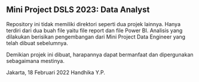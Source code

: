 ## Mini Project DSLS 2023: Data Analyst
  
Repository ini tidak memiliki direktori seperti dua projek lainnya. Hanya terdiri dari dua buah file yaitu file report dan file Power BI. Analisis yang dilakukan berisikan pengembangan dari Mini Project Data Engineer yang telah dibuat sebelumnya. 

Demikian projek ini dibuat, harapannya dapat bermanfaat dan dipergunakan sebagaimana mestinya.

Jakarta, 18 Februari 2022
Handhika Y.P.
